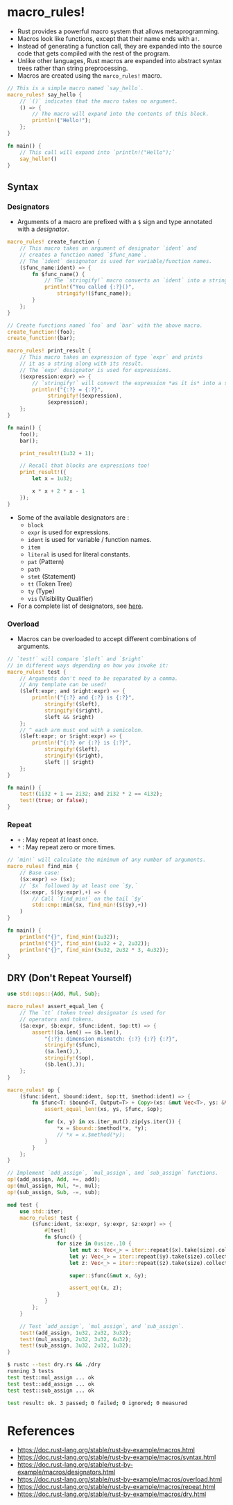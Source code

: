 # macro_rules!
* Rust provides a powerful macro system that allows metaprogramming.
* Macros look like functions, except that their name ends with a`!`.
* Instead of generating a function call, they are expanded into the source code that gets compiled with the rest of the program.
* Unlike other languages, Rust macros are expanded into abstract syntax trees rather than string preprocessing.
* Macros are created using the `marco_rules!` macro.
```rust
// This is a simple macro named `say_hello`.
macro_rules! say_hello {
	// `()` indicates that the macro takes no argument.
	() => {
		// The macro will expand into the contents of this block.
		println!("Hello!");
	};
}

fn main() {
	// This call will expand into `println!("Hello");`
	say_hello!()
}
```
## Syntax
### Designators
* Arguments of a macro are prefixed with a `$` sign and type annotated with a _designator_.
```rust
macro_rules! create_function {
	// This macro takes an argument of designator `ident` and
	// creates a function named `$func_name`.
	// The `ident` designator is used for variable/function names.
	($func_name:ident) => {
		fn $func_name() {
			// The `stringify!` macro converts an `ident` into a string.
			println!("You called {:?}()",
				stringify!($func_name));
		}
	};
}

// Create functions named `foo` and `bar` with the above macro.
create_function!(foo);
create_function!(bar);

macro_rules! print_result {
	// This macro takes an expression of type `expr` and prints
	// it as a string along with its result.
	// The `expr` designator is used for expressions.
	($expression:expr) => {
		// `stringify!` will convert the expression *as it is* into a string.
		println!("{:?} = {:?}",
			 stringify!($expression),
			 $expression);
	};
}

fn main() {
	foo();
	bar();

	print_result!(1u32 + 1);

	// Recall that blocks are expressions too!
	print_result!({
		let x = 1u32;

		x * x + 2 * x - 1
	});
}
```
* Some of the available designators are :
	* `block`
	* `expr` is used for expressions.
	* `ident` is used for variable / function names.
	* `item`
	* `literal` is used for literal constants.
	* `pat` (Pattern)
	* `path`
	* `stmt` (Statement)
	* `tt` (Token Tree)
	* `ty` (Type)
	* `vis` (Visibility Qualifier)
* For a complete list of designators, see [here](https://doc.rust-lang.org/reference/macros-by-example.html).
### Overload
* Macros can be overloaded to accept different combinations of arguments.
```rust
// `test!` will compare `$left` and `$right`
// in different ways depending on how you invoke it:
macro_rules! test {
	// Arguments don't need to be separated by a comma.
	// Any template can be used!
	($left:expr; and $right:expr) => {
		println!("{:?} and {:?} is {:?}",
			stringify!($left),
			stringify!($right),
			$left && $right)
	};
	// ^ each arm must end with a semicolon.
	($left:expr; or $right:expr) => {
		println!("{:?} or {:?} is {:?}",
			stringify!($left),
			stringify!($right),
			$left || $right)
	};
}

fn main() {
	test!(1i32 + 1 == 2i32; and 2i32 * 2 == 4i32);
	test!(true; or false);
}
```
### Repeat
* `+` : May repeat at least once.
* `*` : May repeat zero or more times.
```rust
// `min!` will calculate the minimum of any number of arguments.
macro_rules! find_min {
	// Base case:
	($x:expr) => ($x);
	// `$x` followed by at least one `$y,`
	($x:expr, $($y:expr),+) => (
		// Call `find_min!` on the tail `$y`
		std::cmp::min($x, find_min!($($y),+))
	)
}

fn main() {
	println!("{}", find_min!(1u32));
	println!("{}", find_min!(1u32 + 2, 2u32));
	println!("{}", find_min!(5u32, 2u32 * 3, 4u32));
}
```
## DRY (Don't Repeat Yourself)
```rust
use std::ops::{Add, Mul, Sub};

macro_rules! assert_equal_len {
	// The `tt` (token tree) designator is used for
	// operators and tokens.
	($a:expr, $b:expr, $func:ident, $op:tt) => {
		assert!($a.len() == $b.len(),
			"{:?}: dimension mismatch: {:?} {:?} {:?}",
			stringify!($func),
			($a.len(),),
			stringify!($op),
			($b.len(),));
	};
}

macro_rules! op {
	($func:ident, $bound:ident, $op:tt, $method:ident) => {
		fn $func<T: $bound<T, Output=T> + Copy>(xs: &mut Vec<T>, ys: &Vec<T>) {
			assert_equal_len!(xs, ys, $func, $op);

			for (x, y) in xs.iter_mut().zip(ys.iter()) {
				*x = $bound::$method(*x, *y);
				// *x = x.$method(*y);
			}
		}
	};
}

// Implement `add_assign`, `mul_assign`, and `sub_assign` functions.
op!(add_assign, Add, +=, add);
op!(mul_assign, Mul, *=, mul);
op!(sub_assign, Sub, -=, sub);

mod test {
	use std::iter;
	macro_rules! test {
		($func:ident, $x:expr, $y:expr, $z:expr) => {
			#[test]
			fn $func() {
				for size in 0usize..10 {
					let mut x: Vec<_> = iter::repeat($x).take(size).collect();
					let y: Vec<_> = iter::repeat($y).take(size).collect();
					let z: Vec<_> = iter::repeat($z).take(size).collect();

					super::$func(&mut x, &y);

					assert_eq!(x, z);
				}
			}
		};
	}

	// Test `add_assign`, `mul_assign`, and `sub_assign`.
	test!(add_assign, 1u32, 2u32, 3u32);
	test!(mul_assign, 2u32, 3u32, 6u32);
	test!(sub_assign, 3u32, 2u32, 1u32);
}
```
```bash
$ rustc --test dry.rs && ./dry
running 3 tests
test test::mul_assign ... ok
test test::add_assign ... ok
test test::sub_assign ... ok

test result: ok. 3 passed; 0 failed; 0 ignored; 0 measured
```
# References
* https://doc.rust-lang.org/stable/rust-by-example/macros.html
* https://doc.rust-lang.org/stable/rust-by-example/macros/syntax.html
* https://doc.rust-lang.org/stable/rust-by-example/macros/designators.html
* https://doc.rust-lang.org/stable/rust-by-example/macros/overload.html
* https://doc.rust-lang.org/stable/rust-by-example/macros/repeat.html
* https://doc.rust-lang.org/stable/rust-by-example/macros/dry.html
